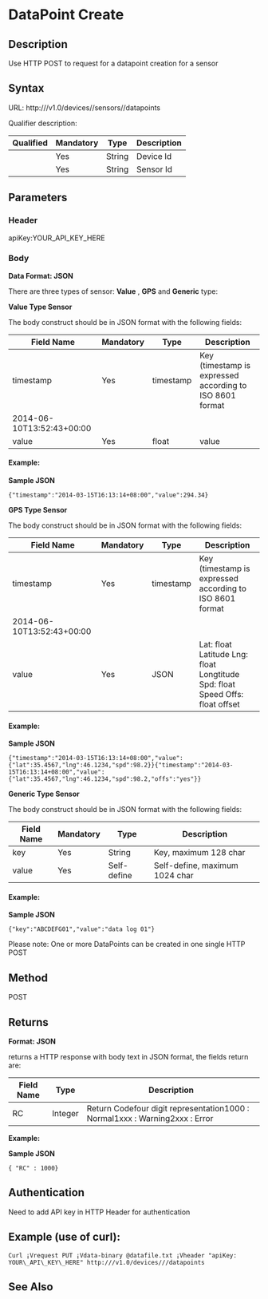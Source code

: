 # DataPoint Create

## Description

Use HTTP POST to request for a datapoint creation for a sensor

## Syntax

URL: http:///v1.0/devices//sensors//datapoints

Qualifier description:

| Qualified | Mandatory | Type| Description|
| --- | --- | --- | --- |
|  | Yes | String | Device Id |
|  | Yes | String | Sensor Id |

## Parameters

### Header

apiKey:YOUR\_API\_KEY\_HERE

### Body

**Data Format: JSON**

There are three types of sensor: **Value** , **GPS** and **Generic** type:

**Value Type Sensor**

The body construct should be in JSON format with the following fields:

| Field Name | Mandatory | Type | Description|
| --- | --- | --- | --- |
| timestamp | Yes | timestamp | Key (timestamp is expressed according to ISO 8601 format
2014-06-10T13:52:43+00:00 |
| value | Yes | float | value |

#### Example:

**Sample JSON**

```
{"timestamp":"2014-03-15T16:13:14+08:00","value":294.34}
```

**GPS Type Sensor**

The body construct should be in JSON format with the following fields:

| Field Name | Mandatory | Type | Description |
| --- | --- | --- | --- |
| timestamp | Yes | timestamp | Key (timestamp is expressed according to ISO 8601 format
2014-06-10T13:52:43+00:00 |
| value | Yes | JSON | Lat: float Latitude Lng: float Longtitude Spd: float Speed Offs: float offset |

#### Example:

**Sample JSON**

```
{"timestamp":"2014-03-15T16:13:14+08:00","value":{"lat":35.4567,"lng":46.1234,"spd":98.2}}{"timestamp":"2014-03-15T16:13:14+08:00","value":{"lat":35.4567,"lng":46.1234,"spd":98.2,"offs":"yes"}}
```

**Generic Type Sensor**

The body construct should be in JSON format with the following fields:

| Field Name | Mandatory | Type | Description |
| --- | --- | --- | --- |
| key | Yes | String | Key, maximum 128 char |
| value | Yes | Self-define | Self-define, maximum 1024 char |

#### Example:

**Sample JSON**

```
{"key":"ABCDEFG01","value":"data log 01"}
```

Please note: One or more DataPoints can be created in one single HTTP POST

## Method

POST

## Returns

**Format: JSON**

returns a HTTP response with body text in JSON format, the fields return are:

| Field Name | Type | Description |
| --- | --- | --- |
| RC | Integer | Return Codefour digit representation1000 : Normal1xxx : Warning2xxx : Error |

**Example:**

**Sample JSON**

```
{ "RC" : 1000}
```

## Authentication

Need to add API key in HTTP Header for authentication

## Example (use of curl):

```
Curl ¡Vrequest PUT ¡Vdata-binary @datafile.txt ¡Vheader "apiKey: YOUR\_API\_KEY\_HERE" http:///v1.0/devices///datapoints
```


## See Also

